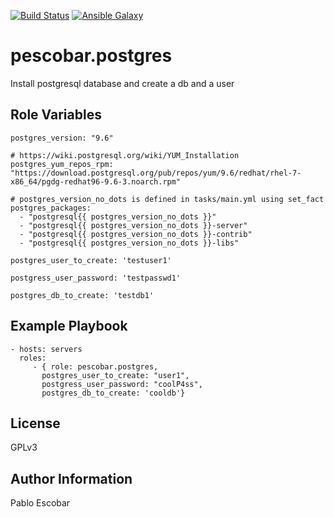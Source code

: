 [![Build Status](https://travis-ci.org/pescobar/ansible-role-postgres.svg?branch=master)](https://travis-ci.org/pescobar/ansible-role-postgres)
[![Ansible Galaxy](https://img.shields.io/badge/galaxy-pescobar.postgres-blue.svg)](https://galaxy.ansible.com/pescobar/postgres)

pescobar.postgres
=========

Install postgresql database and create a db and a user

Role Variables
--------------
```
postgres_version: "9.6"

# https://wiki.postgresql.org/wiki/YUM_Installation
postgres_yum_repos_rpm: "https://download.postgresql.org/pub/repos/yum/9.6/redhat/rhel-7-x86_64/pgdg-redhat96-9.6-3.noarch.rpm"

# postgres_version_no_dots is defined in tasks/main.yml using set_fact
postgres_packages:
  - "postgresql{{ postgres_version_no_dots }}"
  - "postgresql{{ postgres_version_no_dots }}-server"
  - "postgresql{{ postgres_version_no_dots }}-contrib"
  - "postgresql{{ postgres_version_no_dots }}-libs"

postgres_user_to_create: 'testuser1'

postgress_user_password: 'testpasswd1'

postgres_db_to_create: 'testdb1'
```

Example Playbook
----------------

    - hosts: servers
      roles:
         - { role: pescobar.postgres,
	 	   postgres_user_to_create: "user1",
		   postgress_user_password: "coolP4ss",
		   postgres_db_to_create: 'cooldb'}

License
-------

GPLv3

Author Information
------------------

Pablo Escobar
